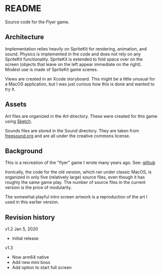 #  README

Source code for the Flyer game.

## Architecture

Implementation relies heavily on SpriteKit for rendering, animation, and sound. Physics is implemented
in the code and does not rely on any SpriteKit functionality. SpriteKit is extended to fold space over 
on the screen (objects that leave on the left appear immediate on the right). Modest use is made
of SpriteKit game scenes.

Views are created in an Xcode storyboard. This might be a little unusual for a MacOS application, but I was
just curious how this is done and wanted to try it.

## Assets

Art files are organized in the Art directory. These were created for this game using [Sketch](https://www.sketch.com/).

Sounds files are stored in the Sound directory. They are taken from [freesound.org](https://freesound.org/)
and are all under the creative commons license.

## Background

This is a recreation of the "flyer" game I wrote many years ago. See: [github](https://github.com/dwilliams-github/flyer|GitHub)

Ironically, the code for the old version, which ran under classic MacOS, is organized in only five 
(relatively large) source files,
even though it has roughly the same game play. The number of source files in the current version is the
price of modularity.

The somewhat playful intro screen artwork is a reproduction of the art I used in this earlier version.

## Revision history

v1.2 Jan 5, 2020
 * Initial release

v1.3 
 * Now arm64 native 
 * Add new mini boss
 * Add option to start full screen
